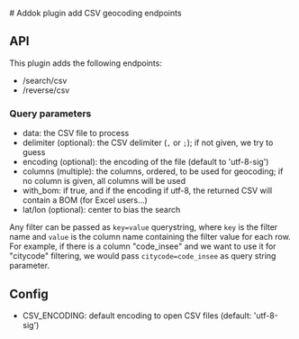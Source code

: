 # Addok plugin add CSV geocoding endpoints

## API

This plugin adds the following endpoints:


- /search/csv
- /reverse/csv

### Query parameters

- data: the CSV file to process
- delimiter (optional): the CSV delimiter (`,` or `;`); if not given, we try to
  guess
- encoding (optional): the encoding of the file (default to 'utf-8-sig')
- columns (multiple): the columns, ordered, to be used for geocoding; if no
  column is given, all columns will be used
- with_bom: if true, and if the encoding if utf-8, the returned CSV will contain
  a BOM (for Excel users…)
- lat/lon (optional): center to bias the search

Any filter can be passed as `key=value` querystring, where `key` is the filter
name and `value` is the column name containing the filter value for each row.
For example, if there is a column "code_insee" and we want to use it for
"citycode" filtering, we would pass `citycode=code_insee` as query string
parameter.

## Config

- CSV_ENCODING: default encoding to open CSV files (default: 'utf-8-sig')
